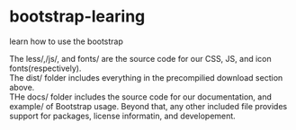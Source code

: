 # bootstrap-learing
learn how to use the bootstrap

The less/,/js/, and fonts/ are the source code for our CSS, JS, and icon fonts(respectively). </br>
The dist/ folder includes everything in the precompilied download section above.</br>
THe docs/ folder includes the source code for our documentation, and example/ of Bootstrap usage.
Beyond that, any other included file provides support for packages, license informatin, and developement.

